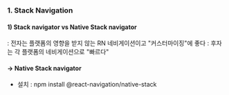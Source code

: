 ### 1. Stack Navigation

#### 1) Stack navigator vs Native Stack navigator

: 전자는 플랫폼의 영향을 받지 않는 RN 네비게이션이고 "커스터마이징"에 좋다
: 후자는 각 플랫폼의 네비게이션으로 "빠르다"

#### -> Native Stack navigator

- 설치 : npm install @react-navigation/native-stack
